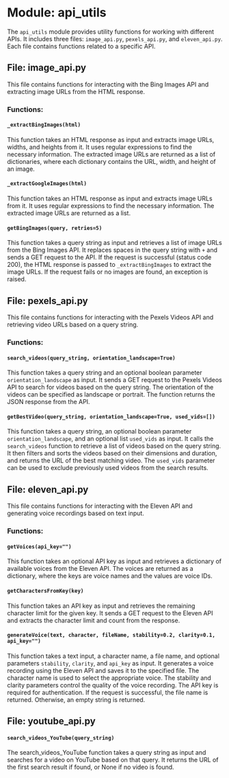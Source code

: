 # Module: api_utils

The `api_utils` module provides utility functions for working with different APIs. It includes three files: `image_api.py`, `pexels_api.py`, and `eleven_api.py`. Each file contains functions related to a specific API.

## File: image_api.py

This file contains functions for interacting with the Bing Images API and extracting image URLs from the HTML response.

### Functions:

#### `_extractBingImages(html)`

This function takes an HTML response as input and extracts image URLs, widths, and heights from it. It uses regular expressions to find the necessary information. The extracted image URLs are returned as a list of dictionaries, where each dictionary contains the URL, width, and height of an image.

#### `_extractGoogleImages(html)`

This function takes an HTML response as input and extracts image URLs from it. It uses regular expressions to find the necessary information. The extracted image URLs are returned as a list.

#### `getBingImages(query, retries=5)`

This function takes a query string as input and retrieves a list of image URLs from the Bing Images API. It replaces spaces in the query string with `+` and sends a GET request to the API. If the request is successful (status code 200), the HTML response is passed to `_extractBingImages` to extract the image URLs. If the request fails or no images are found, an exception is raised.

## File: pexels_api.py

This file contains functions for interacting with the Pexels Videos API and retrieving video URLs based on a query string.

### Functions:

#### `search_videos(query_string, orientation_landscape=True)`

This function takes a query string and an optional boolean parameter `orientation_landscape` as input. It sends a GET request to the Pexels Videos API to search for videos based on the query string. The orientation of the videos can be specified as landscape or portrait. The function returns the JSON response from the API.

#### `getBestVideo(query_string, orientation_landscape=True, used_vids=[])`

This function takes a query string, an optional boolean parameter `orientation_landscape`, and an optional list `used_vids` as input. It calls the `search_videos` function to retrieve a list of videos based on the query string. It then filters and sorts the videos based on their dimensions and duration, and returns the URL of the best matching video. The `used_vids` parameter can be used to exclude previously used videos from the search results.

## File: eleven_api.py

This file contains functions for interacting with the Eleven API and generating voice recordings based on text input.

### Functions:

#### `getVoices(api_key="")`

This function takes an optional API key as input and retrieves a dictionary of available voices from the Eleven API. The voices are returned as a dictionary, where the keys are voice names and the values are voice IDs.

#### `getCharactersFromKey(key)`

This function takes an API key as input and retrieves the remaining character limit for the given key. It sends a GET request to the Eleven API and extracts the character limit and count from the response.

#### `generateVoice(text, character, fileName, stability=0.2, clarity=0.1, api_key="")`

This function takes a text input, a character name, a file name, and optional parameters `stability`, `clarity`, and `api_key` as input. It generates a voice recording using the Eleven API and saves it to the specified file. The character name is used to select the appropriate voice. The stability and clarity parameters control the quality of the voice recording. The API key is required for authentication. If the request is successful, the file name is returned. Otherwise, an empty string is returned.

## File: youtube_api.py

#### `search_videos_YouTube(query_string)`

The search_videos_YouTube function takes a query string as input and searches for a video on YouTube based on that query. It returns the URL of the first search result if found, or None if no video is found.
